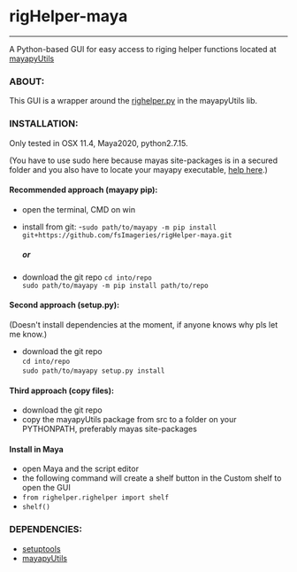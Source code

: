 # rigHelper-maya
---
A Python-based GUI for easy access to riging helper functions located at [mayapyUtils](https://github.com/fsImageries/mayapyUtils)


### ABOUT:
  This GUI is a wrapper around the [righelper.py](https://github.com/fsImageries/mayapyUtils/blob/master/src/mayapyUtils/righelper.py) in the mayapyUtils lib.


### INSTALLATION:
Only tested in OSX 11.4, Maya2020, python2.7.15. 

(You have to use sudo here because mayas site-packages is in a secured folder and
you also have to locate your mayapy executable, [help here](https://knowledge.autodesk.com/support/maya/learn-explore/caas/CloudHelp/cloudhelp/2020/ENU/Maya-Scripting/files/GUID-83799297-C629-48A8-BCE4-061D3F275215-htm.html).)

#### Recommended approach (mayapy pip):
- open the terminal, CMD on win
 
- install from git:
-`sudo path/to/mayapy -m pip install git+https://github.com/fsImageries/rigHelper-maya.git`
    
    ##### or  


- download the git repo
  `cd into/repo`<br/>
  `sudo path/to/mayapy -m pip install path/to/repo`


#### Second approach (setup.py):
(Doesn't install dependencies at the moment, if anyone knows why pls let me know.)
  - download the git repo  
    `cd into/repo`  
    `sudo path/to/mayapy setup.py install`  

  
#### Third approach (copy files):
  - download the git repo
  - copy the mayapyUtils package from src to a folder on your PYTHONPATH, preferably mayas site-packages  


#### Install in Maya
- open Maya and the script editor
- the following command will create a shelf button in the Custom shelf to open the GUI
- `from righelper.righelper import shelf`
- `shelf()`

  
  
### DEPENDENCIES:
  - [setuptools](https://pypi.org/project/setuptools/)
  - [mayapyUtils](https://github.com/fsImageries/mayapyUtils)
 


